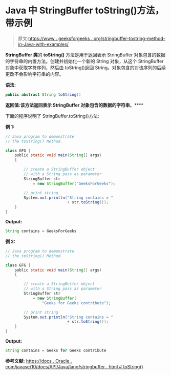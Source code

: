 # Java 中 StringBuffer toString()方法，带示例

> 原文:[https://www . geeksforgeeks . org/stringbuffer-tostring-method-in-Java-with-examples/](https://www.geeksforgeeks.org/stringbuffer-tostring-method-in-java-with-examples/)

**StringBuffer 类**的 **toString()** 方法是用于返回表示 StringBuffer 对象包含的数据的字符串的内置方法。创建并初始化一个新的 String 对象，从这个 StringBuffer 对象中获取字符序列，然后由 toString()返回 String。对象包含的对该序列的后续更改不会影响字符串的内容。

**语法:**

```java
public abstract String toString()
```

**返回值:**该方法返回表示 StringBuffer 对象包含的数据的**字符串**。****

下面的程序说明了 StringBuffer.toString()方法:

**例 1:**

```java
// Java program to demonstrate
// the toString() Method.

class GFG {
    public static void main(String[] args)
    {

        // create a StringBuffer object
        // with a String pass as parameter
        StringBuffer str
            = new StringBuffer("GeeksForGeeks");

        // print string
        System.out.println("String contains = "
                           + str.toString());
    }
}
```

**Output:**

```java
String contains = GeeksForGeeks

```

**例 2:**

```java
// Java program to demonstrate
// the toString() Method.

class GFG {
    public static void main(String[] args)
    {

        // create a StringBuffer object
        // with a String pass as parameter
        StringBuffer str
            = new StringBuffer(
                "Geeks for Geeks contribute");

        // print string
        System.out.println("String contains = "
                           + str.toString());
    }
}
```

**Output:**

```java
String contains = Geeks for Geeks contribute

```

**参考文献:**
[https://docs . Oracle . com/javase/10/docs/API/Java/lang/stringbuffer . html # toString()](https://docs.oracle.com/javase/10/docs/api/java/lang/StringBuffer.html#toString())